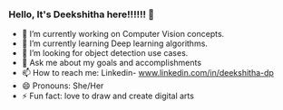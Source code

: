 ### Hello, It's Deekshitha here!!!!!! 👋


<!--**DeekshithaDPrakash/DeekshithaDPrakash** is a ✨ _special_ ✨ repository because its `README.md` (this file) appears on your GitHub profile.-->


- 🔭 I’m currently working on Computer Vision concepts.
- 🌱 I’m currently learning Deep learning algorithms.<!--- 👯 I’m looking to collaborate on ...-->
- 🤔 I’m looking for object detection use cases.
- 💬 Ask me about my goals and accomplishments
- 📫 How to reach me: Linkedin- www.linkedin.com/in/deekshitha-dp
- 😄 Pronouns: She/Her
- ⚡ Fun fact: love to draw and create digital arts
